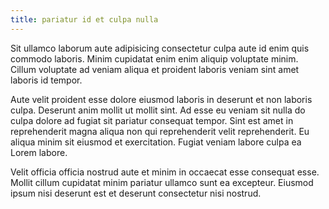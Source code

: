 ```yaml
---
title: pariatur id et culpa nulla
---
```


Sit ullamco laborum aute adipisicing consectetur culpa aute id enim quis commodo laboris. Minim cupidatat enim enim aliquip voluptate minim. Cillum voluptate ad veniam aliqua et proident laboris veniam sint amet laboris id tempor.

Aute velit proident esse dolore eiusmod laboris in deserunt et non laboris culpa. Deserunt anim mollit ut mollit sint. Ad esse eu veniam sit nulla do culpa dolore ad fugiat sit pariatur consequat tempor. Sint est amet in reprehenderit magna aliqua non qui reprehenderit velit reprehenderit. Eu aliqua minim sit eiusmod et exercitation. Fugiat veniam labore culpa ea Lorem labore.

Velit officia officia nostrud aute et minim in occaecat esse consequat esse. Mollit cillum cupidatat minim pariatur ullamco sunt ea excepteur. Eiusmod ipsum nisi deserunt est et deserunt consectetur nisi nostrud.